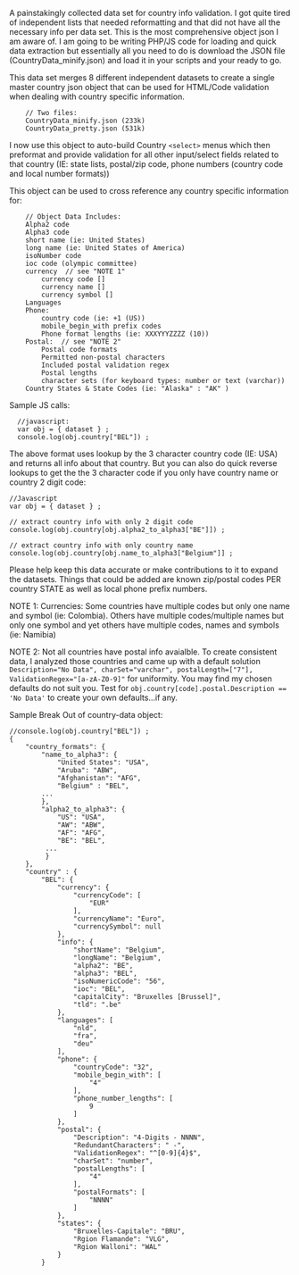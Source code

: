 A painstakingly collected data set for country info validation. I got quite tired of independent lists that needed reformatting and that did not have all the necessary info per data set.  This is the most comprehensive object json I am aware of.  I am going to be writing PHP/JS code for loading and quick data extraction but essentially all you need to do is download the JSON file (CountryData_minify.json) and load it in your scripts and your ready to go.

This data set merges 8 different independent datasets to create a single master country json object that can be used for HTML/Code validation when dealing with country specific information.

        // Two files:
        CountryData_minify.json (233k)
        CountryData_pretty.json (531k)

I now use this object to auto-build Country `<select>` menus which then preformat and provide validation for all other input/select fields related to that country (IE: state lists, postal/zip code, phone numbers (country code and local number formats))

This object can be used to cross reference any country specific information for:
            
        // Object Data Includes:
        Alpha2 code
        Alpha3 code
        short name (ie: United States)
        long name (ie: United States of America)
        isoNumber code
        ioc code (olympic committee)
        currency  // see "NOTE 1"
            currency code []
            currency name [] 
            currency symbol [] 
        Languages
        Phone:
            country code (ie: +1 (US))
            mobile_begin_with prefix codes
            Phone format lengths (ie: XXXYYYZZZZ (10))
        Postal:  // see "NOTE 2" 
            Postal code formats
            Permitted non-postal characters
            Included postal validation regex
            Postal lengths
            character sets (for keyboard types: number or text (varchar))
        Country States & State Codes (ie: "Alaska" : "AK" )
      
Sample JS calls:

      //javascript:
      var obj = { dataset } ;
      console.log(obj.country["BEL"]) ;

The above format uses lookup by the 3 character country code (IE: USA) and returns all info about that country.  But you can also do quick reverse lookups to get the the 3 character code if you only have country name or country 2 digit code:
  
    //Javascript
    var obj = { dataset } ;
    
    // extract country info with only 2 digit code
    console.log(obj.country[obj.alpha2_to_alpha3["BE"]]) ;  
    
    // extract country info with only country name
    console.log(obj.country[obj.name_to_alpha3["Belgium"]] ;  

Please help keep this data accurate or make contributions to it to expand the datasets.  Things that could be added are known zip/postal codes PER country STATE as well as local phone prefix numbers. 

NOTE 1: Currencies: Some countries have multiple codes but only one name and symbol (ie: Colombia).  Others have multiple codes/multiple names but only one symbol and yet others have multiple codes, names and symbols (ie: Namibia)

NOTE 2: Not all countries have postal info avaialble.  To create consistent data, I analyzed those countries and came up with a default solution `Description="No Data", charSet="varchar", postalLength=["7"], ValidationRegex="[a-zA-Z0-9]"` for uniformity.  You may find my chosen defaults do not suit you. Test for `obj.country[code].postal.Description == 'No Data'` to create your own defaults...if any.

Sample Break Out of country-data object:

    //console.log(obj.country["BEL"]) ;
    {
        "country_formats": {
            "name_to_alpha3": {
                "United States": "USA",
                "Aruba": "ABW",
                "Afghanistan": "AFG",
                "Belgium" : "BEL",
            ...
            },
            "alpha2_to_alpha3": {
                "US": "USA",
                "AW": "ABW",
                "AF": "AFG",
                "BE": "BEL",
             ...
             }
        },
        "country" : {
            "BEL": {
                "currency": {
                    "currencyCode": [
                        "EUR"
                    ],
                    "currencyName": "Euro",
                    "currencySymbol": null
                },
                "info": {
                    "shortName": "Belgium",
                    "longName": "Belgium",
                    "alpha2": "BE",
                    "alpha3": "BEL",
                    "isoNumericCode": "56",
                    "ioc": "BEL",
                    "capitalCity": "Bruxelles [Brussel]",
                    "tld": ".be"
                },
                "languages": [
                    "nld",
                    "fra",
                    "deu"
                ],
                "phone": {
                    "countryCode": "32",
                    "mobile_begin_with": [
                        "4"
                    ],
                    "phone_number_lengths": [
                        9
                    ]
                },
                "postal": {
                    "Description": "4-Digits - NNNN",
                    "RedundantCharacters": " -",
                    "ValidationRegex": "^[0-9]{4}$",
                    "charSet": "number",
                    "postalLengths": [
                        "4"
                    ],
                    "postalFormats": [
                        "NNNN"
                    ]
                },
                "states": {
                    "Bruxelles-Capitale": "BRU",
                    "Rgion Flamande": "VLG",
                    "Rgion Walloni": "WAL"
                }
            }
